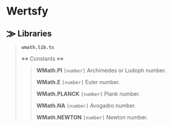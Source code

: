 # Wertsfy

## ⨠ Libraries

> **``wmath.lib.ts``**
>
> ※※ Constants ※※
>
>> **WMath.PI** ``[number]`` Archimedes or Ludoph number.
>>
>> **WMath.E** ``[number]`` Euler number.
>>
>> **WMath.PLANCK** ``[number]`` Plank number.
>>
>> **WMath.NA** ``[number]`` Avogadro number.
>>
>> **WMath.NEWTON** ``[number]`` Newton number.
